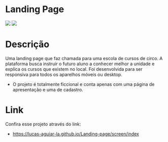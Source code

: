 # Landing Page

<img src="https://github.com/Lucas-Aguiar-La/Landing-page/assets/108820269/784871f0-09e7-47c8-a084-e19a6d4d79cb">

<img src="https://github.com/Lucas-Aguiar-La/Landing-page/assets/108820269/e0366178-e122-4a62-a07a-59c9b7873f0d">

# Descrição

Uma landing page que faz chamada para uma escola de cursos de circo. A plataforma busca instruir o futuro aluno a conhecer melhor a unidade e explica os cursos que existem no local. Foi desenvolvida para ser responsiva para todos os aparelhos móveis ou desktop.

- O projeto é totalmente ficcional e conta apenas com uma página de apresentação e uma de cadastro.

# Link

Confira esse projeto através do link:

- https://lucas-aguiar-la.github.io/Landing-page/screen/index
